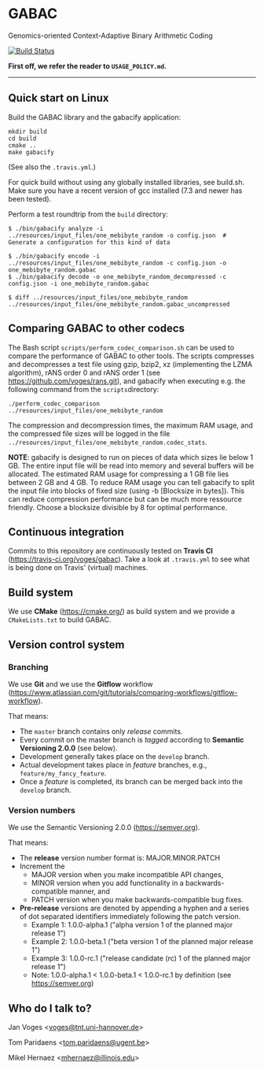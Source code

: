 # GABAC

Genomics-oriented Context-Adaptive Binary Arithmetic Coding

[![Build Status](https://travis-ci.org/mitogen/gabac.svg?branch=master)](https://travis-ci.org/mitogen/gabac)

**First off, we refer the reader to ``USAGE_POLICY.md``.**

---

## Quick start on Linux

Build the GABAC library and the gabacify application:

    mkdir build
    cd build
    cmake ..
    make gabacify

(See also the ``.travis.yml``.)

For quick build without using any globally installed libraries, see build.sh. 
Make sure you have a recent version of gcc installed (7.3 and newer has been tested).

Perform a test roundtrip from the ``build`` directory:

    $ ./bin/gabacify analyze -i ../resources/input_files/one_mebibyte_random -o config.json  # Generate a configuration for this kind of data

    $ ./bin/gabacify encode -i ../resources/input_files/one_mebibyte_random -c config.json -o one_mebibyte_random.gabac
    $ ./bin/gabacify decode -o one_mebibyte_random_decompressed -c config.json -i one_mebibyte_random.gabac

    $ diff ../resources/input_files/one_mebibyte_random ../resources/input_files/one_mebibyte_random.gabac_uncompressed

## Comparing GABAC to other codecs

The Bash script ``scripts/perform_codec_comparison.sh`` can be used to compare the performance of GABAC to other tools. The scripts compresses and decompresses a test file using gzip, bzip2, xz (implementing the LZMA algorithm), rANS order 0 and rANS order 1 (see https://github.com/voges/rans.git), and gabacify when executing e.g. the following command from the ``scripts``directory:

    ./perform_codec_comparison ../resources/input_files/one_mebibyte_random

The compression and decompression times, the maximum RAM usage, and the compressed file sizes will be logged in the file ``../resources/input_files/one_mebibyte_random.codec_stats``.

**NOTE**: gabacify is designed to run on pieces of data which sizes lie below 1 GB. The entire input file will be read into memory and several buffers will be allocated. The estimated RAM usage for compressing a 1 GB file lies between 2 GB and 4 GB. To reduce RAM usage you can tell gabacify to split the input file into blocks of fixed size (using -b [Blocksize in bytes]). This can reduce compression performance but can be much more ressource friendly. Choose a blocksize divisible by 8 for optimal performance.

## Continuous integration

Commits to this repository are continuously tested on **Travis CI** (https://travis-ci.org/voges/gabac). Take a look at ``.travis.yml`` to see what is being done on Travis' (virtual) machines.

## Build system

We use **CMake** (https://cmake.org/) as build system and we provide a ``CMakeLists.txt`` to build GABAC.

## Version control system

### Branching

We use **Git** and we use the **Gitflow** workflow (https://www.atlassian.com/git/tutorials/comparing-workflows/gitflow-workflow).

That means:

* The ``master`` branch contains only *release* commits.
* Every commit on the master branch is *tagged* according to **Semantic Versioning 2.0.0** (see below).
* Development generally takes place on the ``develop`` branch.
* Actual development takes place in *feature* branches, e.g., ``feature/my_fancy_feature``.
* Once a *feature* is completed, its branch can be merged back into the ``develop`` branch.

### Version numbers

We use the Semantic Versioning 2.0.0 (https://semver.org).

That means:

* The **release** version number format is: MAJOR.MINOR.PATCH
* Increment the
  * MAJOR version when you make incompatible API changes,
  * MINOR version when you add functionality in a backwards-compatible manner, and
  * PATCH version when you make backwards-compatible bug fixes.
* **Pre-release** versions are denoted by appending a hyphen and a series of dot separated identifiers immediately following the patch version.
  * Example 1: 1.0.0-alpha.1 ("alpha version 1 of the planned major release 1")
  * Example 2: 1.0.0-beta.1 ("beta version 1 of the planned major release 1")
  * Example 3: 1.0.0-rc.1 ("release candidate (rc) 1 of the planned major release 1")
  * Note: 1.0.0-alpha.1 < 1.0.0-beta.1 < 1.0.0-rc.1 by definition (see https://semver.org)

## Who do I talk to?

Jan Voges <[voges@tnt.uni-hannover.de](mailto:voges@tnt.uni-hannover.de)>

Tom Paridaens <[tom.paridaens@ugent.be](mailto:tom.paridaens@ugent.be)>

Mikel Hernaez <[mhernaez@illinois.edu](mhernaez@illinois.edu)>
